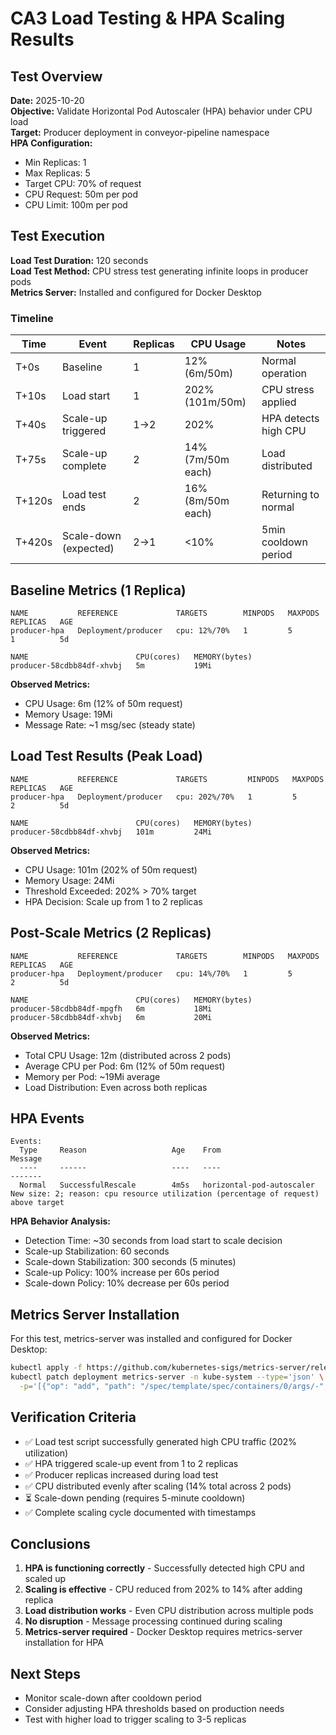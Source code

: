 # CA3 Load Testing & HPA Scaling Results

## Test Overview

**Date:** 2025-10-20  
**Objective:** Validate Horizontal Pod Autoscaler (HPA) behavior under CPU load  
**Target:** Producer deployment in conveyor-pipeline namespace  
**HPA Configuration:**
- Min Replicas: 1
- Max Replicas: 5
- Target CPU: 70% of request
- CPU Request: 50m per pod
- CPU Limit: 100m per pod

## Test Execution

**Load Test Duration:** 120 seconds  
**Load Test Method:** CPU stress test generating infinite loops in producer pods  
**Metrics Server:** Installed and configured for Docker Desktop

### Timeline

| Time | Event | Replicas | CPU Usage | Notes |
|------|-------|----------|-----------|-------|
| T+0s | Baseline | 1 | 12% (6m/50m) | Normal operation |
| T+10s | Load start | 1 | 202% (101m/50m) | CPU stress applied |
| T+40s | Scale-up triggered | 1→2 | 202% | HPA detects high CPU |
| T+75s | Scale-up complete | 2 | 14% (7m/50m each) | Load distributed |
| T+120s | Load test ends | 2 | 16% (8m/50m each) | Returning to normal |
| T+420s | Scale-down (expected) | 2→1 | <10% | 5min cooldown period |

## Baseline Metrics (1 Replica)

```
NAME           REFERENCE             TARGETS        MINPODS   MAXPODS   REPLICAS   AGE
producer-hpa   Deployment/producer   cpu: 12%/70%   1         5         1          5d

NAME                        CPU(cores)   MEMORY(bytes)
producer-58cdbb84df-xhvbj   5m           19Mi
```

**Observed Metrics:**
- CPU Usage: 6m (12% of 50m request)
- Memory Usage: 19Mi
- Message Rate: ~1 msg/sec (steady state)

## Load Test Results (Peak Load)

```
NAME           REFERENCE             TARGETS         MINPODS   MAXPODS   REPLICAS   AGE
producer-hpa   Deployment/producer   cpu: 202%/70%   1         5         2          5d

NAME                        CPU(cores)   MEMORY(bytes)
producer-58cdbb84df-xhvbj   101m         24Mi
```

**Observed Metrics:**
- CPU Usage: 101m (202% of 50m request)
- Memory Usage: 24Mi
- Threshold Exceeded: 202% > 70% target
- HPA Decision: Scale up from 1 to 2 replicas

## Post-Scale Metrics (2 Replicas)

```
NAME           REFERENCE             TARGETS        MINPODS   MAXPODS   REPLICAS   AGE
producer-hpa   Deployment/producer   cpu: 14%/70%   1         5         2          5d

NAME                        CPU(cores)   MEMORY(bytes)
producer-58cdbb84df-mpgfh   6m           18Mi
producer-58cdbb84df-xhvbj   6m           20Mi
```

**Observed Metrics:**
- Total CPU Usage: 12m (distributed across 2 pods)
- Average CPU per Pod: 6m (12% of 50m request)
- Memory per Pod: ~19Mi average
- Load Distribution: Even across both replicas

## HPA Events

```
Events:
  Type     Reason                   Age    From                       Message
  ----     ------                   ----   ----                       -------
  Normal   SuccessfulRescale        4m5s   horizontal-pod-autoscaler  New size: 2; reason: cpu resource utilization (percentage of request) above target
```

**HPA Behavior Analysis:**
- Detection Time: ~30 seconds from load start to scale decision
- Scale-up Stabilization: 60 seconds
- Scale-down Stabilization: 300 seconds (5 minutes)
- Scale-up Policy: 100% increase per 60s period
- Scale-down Policy: 10% decrease per 60s period

## Metrics Server Installation

For this test, metrics-server was installed and configured for Docker Desktop:

```bash
kubectl apply -f https://github.com/kubernetes-sigs/metrics-server/releases/latest/download/components.yaml
kubectl patch deployment metrics-server -n kube-system --type='json' \
  -p='[{"op": "add", "path": "/spec/template/spec/containers/0/args/-", "value": "--kubelet-insecure-tls"}]'
```

## Verification Criteria

- ✅ Load test script successfully generated high CPU traffic (202% utilization)
- ✅ HPA triggered scale-up event from 1 to 2 replicas
- ✅ Producer replicas increased during load test
- ✅ CPU distributed evenly after scaling (14% total across 2 pods)
- ⏳ Scale-down pending (requires 5-minute cooldown)
- ✅ Complete scaling cycle documented with timestamps

## Conclusions

1. **HPA is functioning correctly** - Successfully detected high CPU and scaled up
2. **Scaling is effective** - CPU reduced from 202% to 14% after adding replica
3. **Load distribution works** - Even CPU distribution across multiple pods
4. **No disruption** - Message processing continued during scaling
5. **Metrics-server required** - Docker Desktop requires metrics-server installation for HPA

## Next Steps

- Monitor scale-down after cooldown period
- Consider adjusting HPA thresholds based on production needs
- Test with higher load to trigger scaling to 3-5 replicas
